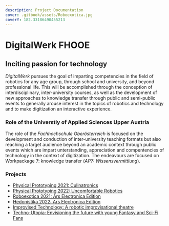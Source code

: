```yaml
---
description: Project Documentation
cover: .gitbook/assets/Roboexotica.jpg
coverY: 182.33186490455213
---
```


# DigitalWerk FHOOE

## Inciting passion for technology

_DigitalWerk_ pursues the goal of imparting competencies in the field of robotics for any age group, through school and university, and beyond professional life. This will be accomplished through the conception of interdisciplinary, inter-university courses, as well as the development of new approaches to knowledge transfer through public and semi-public events to generally arouse interest in the topics of robotics and technology and to make digitization an interactive experience.

### Role of the Universtiy of Applied Sciences Upper Austria

The role of the _Fachhochschule Oberösterreich_ is focused on the development and conduction of inter-university teaching formats but also reaching a target audience beyond an academic context through public events which are impart unterstanding, appreciation and compentencies of technology in the context of digitization. The endeavours are focused on Workpackage 7: knowledge transfer (_AP7: Wissensvermittlung_).

### Projects

* [Physical Prototyping 2021: Culinatronics](digitalwerk-fhooe/past-projects/physical-prototpying-2021-culinatronics/)
* [Physical Prototyping 2022: Uncomfortable Robotics](digitalwerk-fhooe/projects-in-progress/physical-prototyping-2022-uncomfortable-robotics/)
* [Roboexotica 2021: Ars Electronica Edition](digitalwerk-fhooe/past-projects/roboexotica-2021-ars-electronica-edition/)
* [Hedonistika 2022: Ars Electronica Edition](digitalwerk-fhooe/past-projects/hedonistika-2022-ars-electronica-edition.md)
* [Improvised Technology: A robotic improvisational theatre](digitalwerk-fhooe/past-projects/improvised-technology/)
* [Techno-Utopia: Envisioning the future with young Fantasy and Sci-Fi Fans](digitalwerk-fhooe/projects-in-progress/techno-utopia.md)

